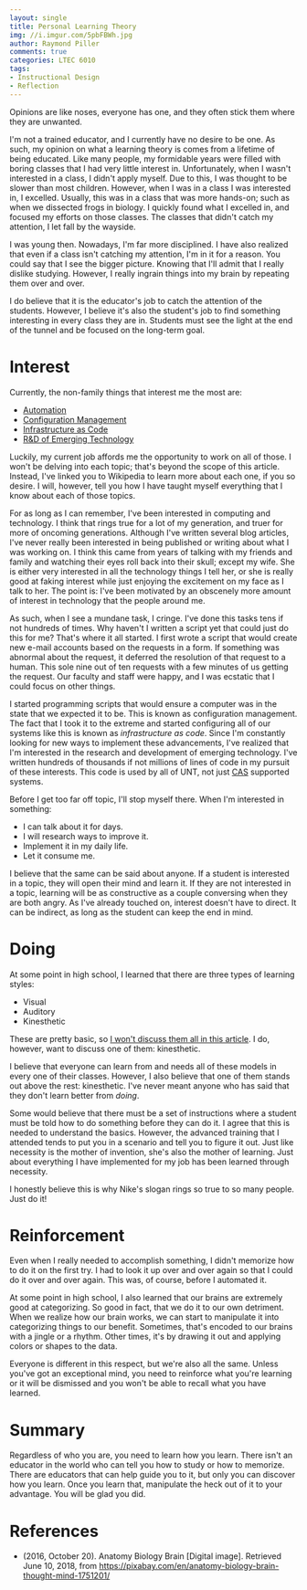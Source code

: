 ```yaml
---
layout: single
title: Personal Learning Theory
img: //i.imgur.com/5pbFBWh.jpg
author: Raymond Piller
comments: true
categories: LTEC 6010
tags:
- Instructional Design
- Reflection
---
```

Opinions are like noses, everyone has one, and they often stick them where they are unwanted.

I'm not a trained educator, and I currently have no desire to be one.
As such, my opinion on what a learning theory is comes from a lifetime of being educated.
Like many people, my formidable years were filled with boring classes that I had very little interest in.
Unfortunately, when I wasn't interested in a class, I didn't apply myself.
Due to this, I was thought to be slower than most children.
However, when I was in a class I was interested in, I excelled.
Usually, this was in a class that was more hands-on; such as when we dissected frogs in biology.
I quickly found what I excelled in, and focused my efforts on those classes.
The classes that didn't catch my attention, I let fall by the wayside.

I was young then.
Nowadays, I'm far more disciplined.
I have also realized that even if a class isn't catching my attention, I'm in it for a reason.
You could say that I see the bigger picture.
Knowing that I'll admit that I really dislike studying.
However, I really ingrain things into my brain by repeating them over and over.

I do believe that it is the educator's job to catch the attention of the students.
However, I believe it's also the student's job to find something interesting in every class they are in.
Students must see the light at the end of the tunnel and be focused on the long-term goal.

# Interest

Currently, the non-family things that interest me the most are:

- [Automation](https://en.wikipedia.org/wiki/Automation)
- [Configuration Management](https://en.wikipedia.org/wiki/Configuration_management)
- [Infrastructure as Code](https://en.wikipedia.org/wiki/Infrastructure_as_Code)
- [R&D of Emerging Technology](https://en.wikipedia.org/wiki/Emerging_technologies)

Luckily, my current job affords me the opportunity to work on all of those.
I won't be delving into each topic; that's beyond the scope of this article.
Instead, I've linked you to Wikipedia to learn more about each one, if you so desire.
I will, however, tell you how I have taught myself everything that I know about each of those topics.

For as long as I can remember, I've been interested in computing and technology.
I think that rings true for a lot of my generation, and truer for more of oncoming generations.
Although I've written several blog articles, I've never really been interested in being published or writing about what I was working on.
I think this came from years of talking with my friends and family and watching their eyes roll back into their skull; except my wife.
She is either very interested in all the technology things I tell her, or she is really good at faking interest while just enjoying the excitement on my face as I talk to her.
The point is: I've been motivated by an obscenely more amount of interest in technology that the people around me.

As such, when I see a mundane task, I cringe.
I've done this tasks tens if not hundreds of times.
Why haven't I written a script yet that could just do this for me?
That's where it all started.
I first wrote a script that would create new e-mail accounts based on the requests in a form.
If something was abnormal about the request, it deferred the resolution of that request to a human.
This sole nine out of ten requests with a few minutes of us getting the request.
Our faculty and staff were happy, and I was ecstatic that I could focus on other things.

I started programming scripts that would ensure a computer was in the state that we expected it to be.
This is known as configuration management.
The fact that I took it to the extreme and started configuring all of our systems like this is known as *infrastructure as code*.
Since I'm constantly looking for new ways to implement these advancements, I've realized that I'm interested in the research and development of emerging technology.
I've written hundreds of thousands if not millions of lines of code in my pursuit of these interests.
This code is used by all of UNT, not just [CAS](https://its.cas.unt.edu/) supported systems.

Before I get too far off topic, I'll stop myself there.
When I'm interested in something:

- I can talk about it for days.
- I will research ways to improve it.
- Implement it in my daily life.
- Let it consume me.

I believe that the same can be said about anyone.
If a student is interested in a topic, they will open their mind and learn it.
If they are not interested in a topic, learning will be as constructive as a couple conversing when they are both angry.
As I've already touched on, interest doesn't have to direct.
It can be indirect, as long as the student can keep the end in mind.

# Doing

At some point in high school, I learned that there are three types of learning styles:

- Visual
- Auditory
- Kinesthetic

These are pretty basic, so [I won't discuss them all in this article](https://en.wikipedia.org/wiki/Learning_styles#Learning_modalities).
I do, however, want to discuss one of them: kinesthetic.

I believe that everyone can learn from and needs all of these models in every one of their classes.
However, I also believe that one of them stands out above the rest: kinesthetic.
I've never meant anyone who has said that they don't learn better from *doing*.

Some would believe that there must be a set of instructions where a student must be told how to do something before they can do it.
I agree that this is needed to understand the basics.
However, the advanced training that I attended tends to put you in a scenario and tell you to figure it out.
Just like necessity is the mother of invention, she's also the mother of learning.
Just about everything I have implemented for my job has been learned through necessity.

I honestly believe this is why Nike's slogan rings so true to so many people.
Just do it!

# Reinforcement

Even when I really needed to accomplish something, I didn't memorize how to do it on the first try.
I had to look it up over and over again so that I could do it over and over again.
This was, of course, before I automated it.

At some point in high school, I also learned that our brains are extremely good at categorizing.
So good in fact, that we do it to our own detriment.
When we realize how our brain works, we can start to manipulate it into categorizing things to our benefit.
Sometimes, that's encoded to our brains with a jingle or a rhythm.
Other times, it's by drawing it out and applying colors or shapes to the data.

Everyone is different in this respect, but we're also all the same.
Unless you've got an exceptional mind, you need to reinforce what you're learning or it will be dismissed and you won't be able to recall what you have learned.

# Summary

Regardless of who you are, you need to learn how you learn.
There isn't an educator in the world who can tell you how to study or how to memorize.
There are educators that can help guide you to it, but only you can discover how you learn.
Once you learn that, manipulate the heck out of it to your advantage.
You will be glad you did.

# References

- (2016, October 20). Anatomy Biology Brain [Digital image]. Retrieved June 10, 2018, from https://pixabay.com/en/anatomy-biology-brain-thought-mind-1751201/